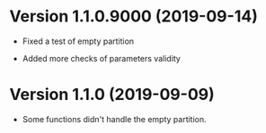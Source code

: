 # Version 1.1.0.9000 (2019-09-14)

- Fixed a test of empty partition

- Added more checks of parameters validity


# Version 1.1.0 (2019-09-09)

- Some functions didn't handle the empty partition.



